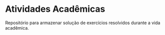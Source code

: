 # Atividades Acadêmicas
Repositório para armazenar solução de exercícios resolvidos durante a vida acadêmica.

